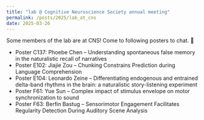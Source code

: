 ```yaml
---
title: "lab @ Cognitive Neuroscience Society annual meeting"
permalink: /posts/2025/lab_at_cns
date: 2025-03-26
---
```


Some members of the lab are at CNS! Come to following posters to chat. 🙂 

- Poster C137: Phoebe Chen – Understanding spontaneous false memory in the naturalistic recall of narratives
- Poster E102: Jiajie Zou – Chunking Constrains Prediction during Language Comprehension
- Poster E104: Leonardo Zeine – Differentiating endogenous and entrained delta-band rhythms in the brain: a naturalistic story-listening experiment
- Poster F61: Yue Sun – Complex impact of stimulus envelope on motor synchronization to sound
- Poster F63: Berfin Bastug – Sensorimotor Engagement Facilitates Regularity Detection During Auditory Scene Analysis